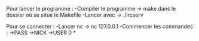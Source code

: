 Pour lancer le programme :
-Compiler le programme -> make dans le dossier où se situe le Makefile
-Lancer avec -> ./ircserv <port> <password>

Pour se connecter :
-Lancer nc -> nc 127.0.0.1
-Commencer les commandes : 
->PASS <password>
->NICK <nickname>
->USER <name> 0 * <othername>
